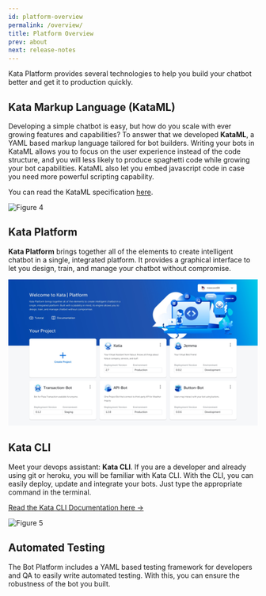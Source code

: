 ```yaml
---
id: platform-overview
permalink: /overview/
title: Platform Overview
prev: about
next: release-notes
---
```


Kata Platform provides several technologies to help you build your chatbot better and get it to production quickly.

## Kata Markup Language (KataML)

Developing a simple chatbot is easy, but how do you scale with ever growing features and capabilities? To answer that we developed **KataML**, a YAML based markup language tailored for bot builders. Writing your bots in KataML allows you to focus on the user experience instead of the code structure, and you will less likely to produce spaghetti code while growing your bot capabilities. KataML also let you embed javascript code in case you need more powerful scripting capability.

You can read the KataML specification [here](/kata-ml/overview/).

![Figure 4](./images/about/figure-4.png)

## Kata Platform

**Kata Platform** brings together all of the elements to create intelligent chatbot in a single, integrated platform. It provides a graphical interface to let you design, train, and manage your chatbot without compromise.

![Figure 4](./images/kata-platform-3-0.jpg)

## Kata CLI

Meet your devops assistant: **Kata CLI**. If you are a developer and already using git or heroku, you will be familiar with Kata CLI. With the CLI, you can easily deploy, update and integrate your bots. Just type the appropriate command in the terminal.

[Read the Kata CLI Documentation here &rarr;](https://github.com/kata-ai/kata-cli)

![Figure 5](./images/about/figure-5.png)

## Automated Testing

The Bot Platform includes a YAML based testing framework for developers and QA to easily write automated testing. With this, you can ensure the robustness of the bot you built.
